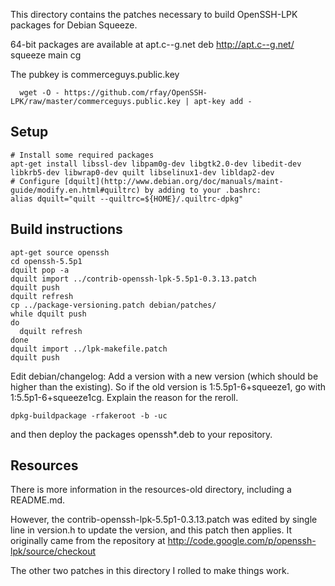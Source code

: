 This directory contains the patches necessary to build OpenSSH-LPK packages
for Debian Squeeze.

64-bit packages are available at apt.c--g.net 
      deb http://apt.c--g.net/ squeeze main cg

The pubkey is commerceguys.public.key

      wget -O - https://github.com/rfay/OpenSSH-LPK/raw/master/commerceguys.public.key | apt-key add -

## Setup

    # Install some required packages
    apt-get install libssl-dev libpam0g-dev libgtk2.0-dev libedit-dev libkrb5-dev libwrap0-dev quilt libselinux1-dev libldap2-dev
    # Configure [dquilt](http://www.debian.org/doc/manuals/maint-guide/modify.en.html#quiltrc) by adding to your .bashrc:
    alias dquilt="quilt --quiltrc=${HOME}/.quiltrc-dpkg" 


## Build instructions

    apt-get source openssh
    cd openssh-5.5p1
    dquilt pop -a
    dquilt import ../contrib-openssh-lpk-5.5p1-0.3.13.patch
    dquilt push
    dquilt refresh
    cp ../package-versioning.patch debian/patches/
    while dquilt push
    do
      dquilt refresh
    done
    dquilt import ../lpk-makefile.patch
    dquilt push

Edit debian/changelog: Add a version with a new version (which should be higher than the existing). So if the old version is 1:5.5p1-6+squeeze1, go with 1:5.5p1-6+squeeze1cg. Explain the reason for the reroll.

    dpkg-buildpackage -rfakeroot -b -uc

and then deploy the packages openssh*.deb to your repository.

## Resources

There is more information in the resources-old directory, including a README.md.

However, the contrib-openssh-lpk-5.5p1-0.3.13.patch was edited by single line in version.h to update the version, and this patch then applies. It originally came from the repository at http://code.google.com/p/openssh-lpk/source/checkout

The other two patches in this directory I rolled to make things work.
